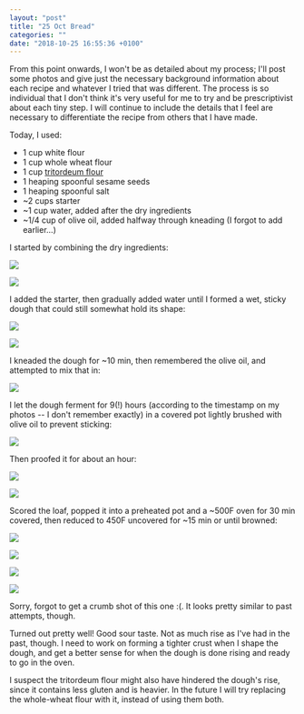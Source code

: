 ```yaml
---
layout: "post"
title: "25 Oct Bread"
categories: ""
date: "2018-10-25 16:55:36 +0100"
---
```


From this point onwards, I won't be as detailed about my process; I'll post some photos and give just the necessary background information about each recipe and whatever I tried that was different. The process is so individual that I don't think it's very useful for me to try and be prescriptivist about each tiny step. I will continue to include the details that I feel are necessary to differentiate the recipe from others that I have made.

Today, I used:
- 1 cup white flour
- 1 cup whole wheat flour
- 1 cup [tritordeum flour](https://www.worldbakers.com/ingredient/special-what-is-tritordeum-new-cereal-explained/)
- 1 heaping spoonful sesame seeds
- 1 heaping spoonful salt
- ~2 cups starter
- ~1 cup water, added after the dry ingredients
- ~1/4 cup of olive oil, added halfway through kneading (I forgot to add earlier...)

I started by combining the dry ingredients:

![](/assets/img/2018-10-25/IMG_3682.jpeg)

![](/assets/img/2018-10-25/IMG_3683.jpeg)

I added the starter, then gradually added water until I formed a wet, sticky dough that could still somewhat hold its shape:

![](/assets/img/2018-10-25/IMG_3684.jpeg)

![](/assets/img/2018-10-25/IMG_3685.jpeg)

I kneaded the dough for ~10 min, then remembered the olive oil, and attempted to mix that in:

![](/assets/img/2018-10-25/IMG_3686.jpeg)

I let the dough ferment for 9(!) hours (according to the timestamp on my photos -- I don't remember exactly) in a covered pot lightly brushed with olive oil to prevent sticking:

![](/assets/img/2018-10-25/IMG_3687.jpeg)

Then proofed it for about an hour:

![](/assets/img/2018-10-25/IMG_3690.jpeg)

![](/assets/img/2018-10-25/IMG_3691.jpeg)

Scored the loaf, popped it into a preheated pot and a ~500F oven for 30 min covered, then reduced to 450F uncovered for ~15 min or until browned:

![](/assets/img/2018-10-25/IMG_3692.jpeg)

![](/assets/img/2018-10-25/IMG_3693.jpeg)

![](/assets/img/2018-10-25/IMG_3694.jpeg)

![](/assets/img/2018-10-25/IMG_3695.jpeg)

Sorry, forgot to get a crumb shot of this one :(. It looks pretty similar to past attempts, though.

Turned out pretty well! Good sour taste. Not as much rise as I've had in the past, though. I need to work on forming a tighter crust when I shape the dough, and get a better sense for when the dough is done rising and ready to go in the oven.

I suspect the tritordeum flour might also have hindered the dough's rise, since it contains less gluten and is heavier. In the future I will try replacing the whole-wheat flour with it, instead of using them both.
